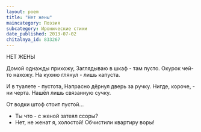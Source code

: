 ```yaml
---
layout: poem
title: "Нет жены"
maincategory: Поэзия
subcategory: Иронические стихи
date_published: 2013-07-02
chitalnya_id: 833267
---
```




НЕТ ЖЕНЫ

Домой однажды прихожу,
Заглядываю в шкаф - там пусто.
Окурок чей-то нахожу.
На кухню глянул - лишь капуста.

И в туалете - пустота,
Напрасно дёрнул дверь за ручку.
Нигде, короче, - ни черта.
Нашёл лишь связанную сучку.

От водки штоф стоит пустой...
- Ты что - с женой затеял ссоры?
- Нет, не женат я, холостой!
Обчистили квартиру воры!






